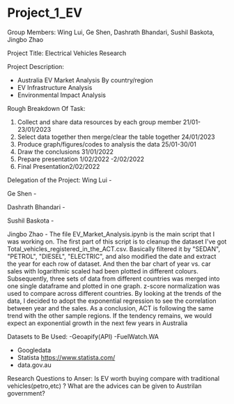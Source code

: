 # Project_1_EV

Group Members: Wing Lui, Ge Shen, Dashrath Bhandari, Sushil Baskota, Jingbo Zhao

Project Title: Electrical Vehicles Research

Project Description:
- Australia EV Market Analysis By country/region
- EV Infrastructure Analysis
- Environmental Impact Analysis


Rough Breakdown Of Task:
1. Collect and share data resources by each group member 21/01-23/01/2023
2. Select data together then merge/clear the table together 24/01/2023
3. Produce graph/figures/codes to analysis the data 25/01-30/01
4. Draw the conclusions 31/01/2022
5. Prepare presentation 1/02/2022 -2/02/2022
6. Final Presentation2/02/2022

Delegation of the Project:
Wing Lui - 

Ge Shen - 

Dashrath Bhandari - 

Sushil Baskota - 

Jingbo Zhao - 
The file EV_Market_Analysis.ipynb is the main script that I was working on. The first part of this script is to cleanup the dataset I've got Total_vehicles_registered_in_the_ACT.csv. Basically filtered it by "SEDAN", "PETROL", "DIESEL", "ELECTRIC", and also modified the date and extract the year for each row of dataset. And then the bar chart of year vs. car sales with logarithmic scaled had been plotted in different colours. Subsequently, three sets of data from different countries was merged into one single dataframe and plotted in one graph. z-score normalization was used to compare across different countries. By looking at the trends of the data, I decided to adopt the exponential regression to see the correlation between year and the sales. As a conclusion, ACT is following the same trend with the other sample regions. If the tendency remains, we would expect an exponential growth in the next few years in Australia


Datasets to Be Used: 
-Geoapify(API)
-FuelWatch.WA
- Googledata
- Statista https://www.statista.com/
- data.gov.au

Research Questions to Anser:
Is EV worth buying compare with traditional vehicles(petro,etc) ?
What are the advices can be given to Austrilan government?